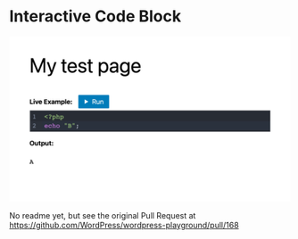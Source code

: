 # Interactive Code Block

![Interactive code block screenshot](./demo.png)

No readme yet, but see the original Pull Request at https://github.com/WordPress/wordpress-playground/pull/168

